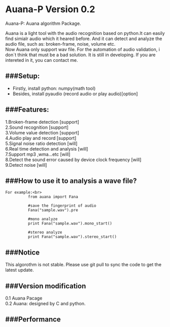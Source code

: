 Auana-P Version 0.2
=======

Auana-P: Auana algorithm Package.<br>

Auana is a light tool with the audio recognition based on python.It can easily find simialr audio which it heared before. And it can detect and analyze the audio file, such as: broken-frame, noise, volume etc.<br>
Now Auana only support wav file. For the automation of audio validation, i don`t think that must be a bad solution. It is still in developing. If you are intereted in it, you can contact me.<br>

###Setup:
-----------------------------------
*  Firstly, install python: numpy(math tool)<br>
*  Besides, install pyaudio (record audio or play audio)[option]<br>

###Features:
-----------------------------------
1.Broken-frame detection                                      [support]<br>
2.Sound recognition                                           [support]<br>
3.Volume value detection                                      [support]<br>
4.Audio play and record                                       [support]<br>
5.Signal noise ratio detection                                [will]<br>
6.Real time detection and analysis                            [will]<br>
7.Support mp3 ,wma…etc                                        [will]<br>
8.Detect the sound error caused by device clock frequency     [will]<br>
9.Detect noise                                                [will]<br>


###How to use it to analysis a wave file?
-----------------------------------
    For example:<br>
              from auana import Fana
              
              #save the fingerprint of audio
              Fana("sample.wav").pre 
              
              #mono analyze
              print Fana("sample.wav").mono_start()
              
              #stereo analyze
              print Fana("sample.wav").stereo_start() 
              
###Notice
-----------------------------------
This algorothm is not stable. Please use git pull to sync the code to get the latest update.

###Version modification
--------------
0.1 Auana Pacage <br>
0.2 Auana: designed by C and python.<br>

###Performance
-----

